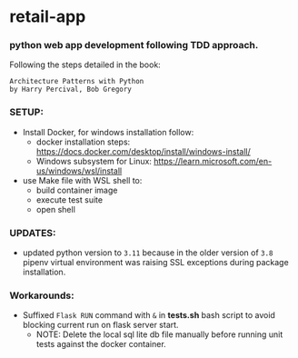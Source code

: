 # retail-app

### python web app development following TDD approach.

Following the steps detailed in the book:

```
Architecture Patterns with Python
by Harry Percival, Bob Gregory
``` 

### SETUP:

- Install Docker, for windows installation follow:
    - docker installation steps: https://docs.docker.com/desktop/install/windows-install/
    - Windows subsystem for Linux: https://learn.microsoft.com/en-us/windows/wsl/install
- use Make file with WSL shell to:
    - build container image
    - execute test suite
    - open shell

### UPDATES:

- updated python version to `3.11` because in the older version of `3.8` pipenv virtual environment was raising SSL
  exceptions during package installation.

### Workarounds:

- Suffixed `Flask RUN` command with `&` in **tests.sh** bash script to avoid blocking current run on flask server start.
    - NOTE: Delete the local sql lite db file manually before running unit tests against the docker container. 